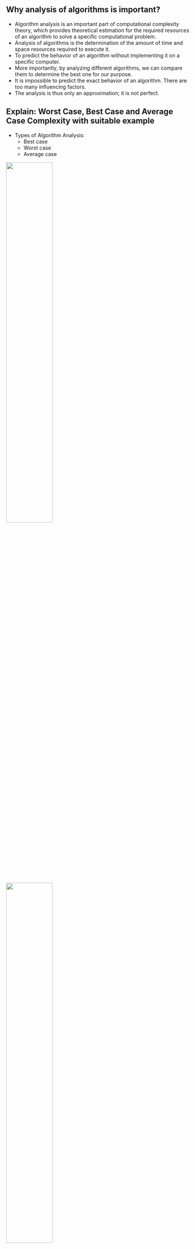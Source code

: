 ## Why analysis of algorithms is important? 

- Algorithm analysis is an important part of computational complexity theory, which provides theoretical estimation for the required resources of an algorithm to solve a specific computational problem.
- Analysis of algorithms is the determination of the amount of time and space resources required to execute it.
- To predict the behavior of an algorithm without implementing it on a specific computer.
- More importantly, by analyzing different algorithms, we can compare them to determine the best one for our purpose.
- It is impossible to predict the exact behavior of an algorithm. There are too many influencing factors.
- The analysis is thus only an approximation; it is not perfect.

## Explain: Worst Case, Best Case and Average Case Complexity with suitable example

- Types of Algorithm Analysis:
  - Best case 
  - Worst case
  - Average case

<img src="https://github.com/JaydeepAgravat/Analysis-and-design-of-algorithms/blob/main/PNG/2.1.png" width=50%>
<img src="https://github.com/JaydeepAgravat/Analysis-and-design-of-algorithms/blob/main/PNG/2.2.png" width=50%>

## What is asymptotic notation? 

- Asymptotic notations are the mathematical notations used to describe the running time of an algorithm.
- There are mainly three asymptotic notations:
  1. Big-O notation
  2. Omega notation
  3. Theta notation
- This is also known as an algorithm's GROWTH RATE.
- These are used to characterize the complexity of an algorithms & to compare the performance of two or more algorihtms solving the same problem.

## Time Complexities of all Sorting Algorithms

| Algorithm      | Time Complexity |             |             | Space Complexity |
|----------------|-----------------|-------------|-------------|------------------|
|                |   Best          | Average     | Worst       |       Worst      |
| Selection Sort | Ω(n^2)          | θ(n^2)      | O(n^2)      | O(1)             |
| Bubble Sort    | Ω(n)            | θ(n^2)      | O(n^2)      | O(1)             |
| Insertion Sort | Ω(n)            | θ(n^2)      | O(n^2)      | O(1)             |
| Heap Sort      | Ω(n log(n))     | θ(n log(n)) | O(n log(n)) | O(1)             |
| Quick Sort     | Ω(n log(n))     | θ(n log(n)) | O(n^2)      | O(n)             |
| Merge Sort     | Ω(n log(n))     | θ(n log(n)) | O(n log(n)) | O(n)             |
| Bucket Sort    | Ω(n +k)         | θ(n +k)     | O(n^2)      | O(n)             |
| Radix Sort     | Ω(nk)           | θ(nk)       | O(nk)       | O(n + k)         |
| Count Sort     | Ω(n +k)         | θ(n +k)     | O(n +k)     | O(k)             |
| Shell Sort     | Ω(n log(n))     | θ(n log(n)) | O(n^2)      | O(1)             |

## Selection Sort vs Bubble Sort      

| NO | Selection Sort                                                                                                                    | Bubble Sort                                                                                                 |
|----|-----------------------------------------------------------------------------------------------------------------------------------|-------------------------------------------------------------------------------------------------------------|
| 1. | Selection sorting is a sorting algorithm where we select the minimum element from the array and put that at its correct position. | Bubble sorting is a sorting algorithm where we check two elements and swap them at their correct positions. |
| 2. | Its Time complexity in the Best case is O(N^2)                                                                                    | Its Time complexity in the Best case is O(N)                                                                |
| 3. | Its Time complexity in the worst case is O(N^2)                                                                                   | Its Time complexity in Worst case is O(N^2)                                                                 |
| 4. | This sorting algorithm uses the selection method                                                                                  | This sorting algorithm uses exchanging method                                                               |
| 5. | It is an efficient sorting technique.                                                                                             | It is not an efficient sorting technique.                                                                   |
| 6. | This method is faster.                                                                                                            | This method is slower.                                                                                      |                                                                                   |

## Insertion Sort vs Selection Sort       

| NO  | Insertion Sort                                                                                                                                                                                                          | Selection Sort                                                                                                                                                                                                                                                    |
|-----|-------------------------------------------------------------------------------------------------------------------------------------------------------------------------------------------------------------------------|-------------------------------------------------------------------------------------------------------------------------------------------------------------------------------------------------------------------------------------------------------------------|
| 1.  | Inserts the value in the presorted array to sort the set of values in the array.                                                                                                                                        | Finds the minimum / maximum number from the list and sort it in ascending / descending order.                                                                                                                                                                     |
| 2.  | It is a stable sorting algorithm.                                                                                                                                                                                       | It is an unstable sorting algorithm.                                                                                                                                                                                                                              |
| 3.  | The best-case time complexity is Ω(N) when the array is already in ascending order. It have Θ(N2) in worst case and average case.                                                                                       | For best case, worst case and average selection sort have complexity Θ(N2).                                                                                                                                                                                       |
| 4.  | The number of comparison operations performed in this sorting algorithm is less than the swapping performed.                                                                                                            | The number of comparison operations performed in this sorting algorithm is more than the swapping performed.                                                                                                                                                      |
| 5.  | It is more efficient than the Selection sort.                                                                                                                                                                           | It is less efficient than the Insertion sort.                                                                                                                                                                                                                     |
| 6.  | Here the element is known beforehand, and we search for the correct position to place them.                                                                                                                             | The location where to put the element is previously known we search for the element to insert at that position.                                                                                                                                                   |
| 7.  | The insertion sort is used when: The array is has a small number of elements There are only a few elements left to be sorted                                                                                            | The selection sort is used when A small list is to be sorted The cost of swapping does not matter Checking of all the elements is compulsory Cost of writing to memory matters like in flash memory (number of Swaps is O(n) as compared to O(n2) of bubble sort) |
| 8.  | The insertion sort is Adaptive, i.e., efficient for data sets that are already substantially sorted: the time complexity is O(kn) when each element in the input is no more than k places away from its sorted position | Selection sort is an in-place comparison sorting algorithm                                                                                                                                                                                                        |
